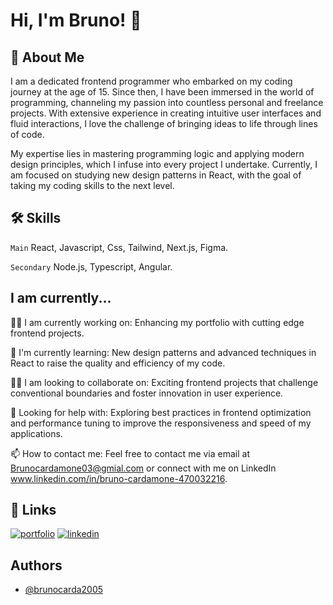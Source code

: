 # Hi, I'm Bruno! 👋


## 🚀 About Me
I am a dedicated frontend programmer who embarked on my coding journey at the age of 15. Since then, I have been immersed in the world of programming, channeling my passion into countless personal and freelance projects. With extensive experience in creating intuitive user interfaces and fluid interactions, I love the challenge of bringing ideas to life through lines of code.

My expertise lies in mastering programming logic and applying modern design principles, which I infuse into every project I undertake. Currently, I am focused on studying new design patterns in React, with the goal of taking my coding skills to the next level.


## 🛠 Skills
`Main`
React, Javascript, Css, Tailwind, Next.js, Figma.

`Secondary`
Node.js, Typescript, Angular.


## I am currently...
👩‍💻 I am currently working on: Enhancing my portfolio with cutting edge frontend projects.

🧠 I'm currently learning: New design patterns and advanced techniques in React to raise the quality and efficiency of my code.

👯‍♀️ I am looking to collaborate on: Exciting frontend projects that challenge conventional boundaries and foster innovation in user experience.

🤔 Looking for help with: Exploring best practices in frontend optimization and performance tuning to improve the responsiveness and speed of my applications.

📫 How to contact me: Feel free to contact me via email at Brunocardamone03@gmial.com or connect with me on LinkedIn www.linkedin.com/in/bruno-cardamone-470032216.

## 🔗 Links
[![portfolio](https://img.shields.io/badge/my_portfolio-000?style=for-the-badge&logo=ko-fi&logoColor=white)](https://brunocarda2005.github.io/Bruno/)
[![linkedin](https://img.shields.io/badge/linkedin-0A66C2?style=for-the-badge&logo=linkedin&logoColor=white)](https://www.linkedin.com/in/bruno-cardamone-470032216)


## Authors

- [@brunocarda2005](https://github.com/Brunocarda2005)


